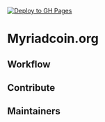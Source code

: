 [![Deploy to GH Pages](https://github.com/COINiD/myriadcoin.org/actions/workflows/main.yml/badge.svg?branch=main)](https://github.com/COINiD/myriadcoin.org/actions/workflows/main.yml)

# Myriadcoin.org

## Workflow

## Contribute

## Maintainers

